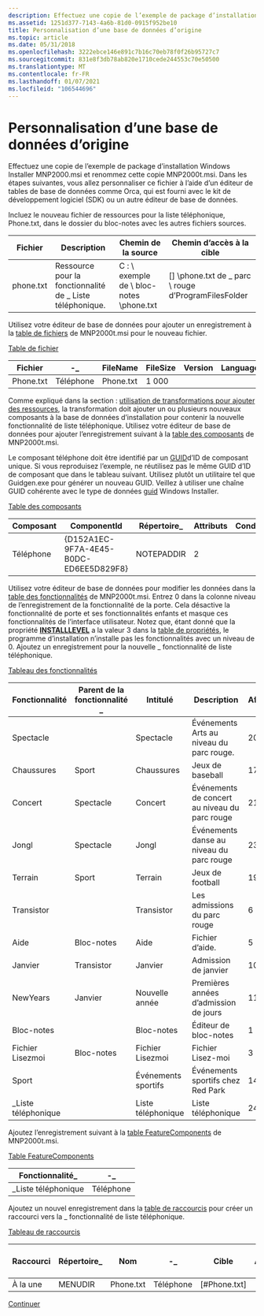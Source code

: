 ```yaml
---
description: Effectuez une copie de l’exemple de package d’installation Windows Installer MNP2000.msi et renommez cette copie MNP2000t.msi.
ms.assetid: 1251d377-7143-4a6b-81d0-0915f952be10
title: Personnalisation d’une base de données d’origine
ms.topic: article
ms.date: 05/31/2018
ms.openlocfilehash: 3222ebce146e891c7b16c70eb78f0f26b95727c7
ms.sourcegitcommit: 831e8f3db78ab820e1710cede244553c70e50500
ms.translationtype: MT
ms.contentlocale: fr-FR
ms.lasthandoff: 01/07/2021
ms.locfileid: "106544696"
---
```

# <a name="customizing-an-original-database"></a>Personnalisation d’une base de données d’origine

Effectuez une copie de l’exemple de package d’installation Windows Installer MNP2000.msi et renommez cette copie MNP2000t.msi. Dans les étapes suivantes, vous allez personnaliser ce fichier à l’aide d’un éditeur de tables de base de données comme Orca, qui est fourni avec le kit de développement logiciel (SDK) ou un autre éditeur de base de données.

Incluez le nouveau fichier de ressources pour la liste téléphonique, Phone.txt, dans le dossier du bloc-notes avec les autres fichiers sources.



| Fichier      | Description                             | Chemin de la source                 | Chemin d’accès à la cible                               |
|-----------|-----------------------------------------|--------------------------------|----------------------------------------------|
| phone.txt | Ressource pour la fonctionnalité de \_ Liste téléphonique. | C : \\ exemple de \\ bloc-notes \\phone.txt | \[\] \\phone.txt de \_ parc \\ rouge d’ProgramFilesFolder |



 

Utilisez votre éditeur de base de données pour ajouter un enregistrement à la [table de fichiers](file-table.md) de MNP2000t.msi pour le nouveau fichier.

[Table de fichier](file-table.md)



| Fichier      | -\_ | FileName  | FileSize | Version | Language | Attributs | Séquence |
|-----------|-------------|-----------|----------|---------|----------|------------|----------|
| Phone.txt | Téléphone       | Phone.txt | 1 000     |         |          | 0          | 1        |



 

Comme expliqué dans la section : [utilisation de transformations pour ajouter des ressources](using-transforms-to-add-resources.md), la transformation doit ajouter un ou plusieurs nouveaux composants à la base de données d’installation pour contenir la nouvelle fonctionnalité de liste téléphonique. Utilisez votre éditeur de base de données pour ajouter l’enregistrement suivant à la [table des composants](component-table.md) de MNP2000t.msi.

Le composant téléphone doit être identifié par un [GUID](guid.md)d’ID de composant unique. Si vous reproduisez l’exemple, ne réutilisez pas le même GUID d’ID de composant que dans le tableau suivant. Utilisez plutôt un utilitaire tel que Guidgen.exe pour générer un nouveau GUID. Veillez à utiliser une chaîne GUID cohérente avec le type de données [guid](guid.md) Windows Installer.

[Table des composants](component-table.md)



| Composant | ComponentId                            | Répertoire\_ | Attributs | Condition | KeyPath   |
|-----------|----------------------------------------|-------------|------------|-----------|-----------|
| Téléphone     | {D152A1EC-9F7A-4E45-B0DC-ED6EE5D829F8} | NOTEPADDIR  | 2          |           | Phone.txt |



 

Utilisez votre éditeur de base de données pour modifier les données dans la [table des fonctionnalités](feature-table.md) de MNP2000t.msi. Entrez 0 dans la colonne niveau de l’enregistrement de la fonctionnalité de la porte. Cela désactive la fonctionnalité de porte et ses fonctionnalités enfants et masque ces fonctionnalités de l’interface utilisateur. Notez que, étant donné que la propriété [**INSTALLLEVEL**](installlevel.md) a la valeur 3 dans la [table de propriétés](property-table.md), le programme d’installation n’installe pas les fonctionnalités avec un niveau de 0. Ajoutez un enregistrement pour la nouvelle \_ fonctionnalité de liste téléphonique.

[Tableau des fonctionnalités](feature-table.md)



| Fonctionnalité     | Parent de la fonctionnalité \_ | Intitulé         | Description                | Afficher | Level | Répertoire\_ | Attributs |
|-------------|-----------------|---------------|----------------------------|---------|-------|-------------|------------|
| Spectacle        |                 | Spectacle          | Événements Arts au niveau du parc rouge.   | 20      | 3     | NOTEPADDIR  | 0          |
| Chaussures    | Sport           | Chaussures      | Jeux de baseball             | 17      | 3     | SPORTDIR    | 32         |
| Concert     | Spectacle            | Concert       | Événements de concert au niveau du parc rouge | 21      | 3     | ARTSDIR     | 2          |
| Jongl       | Spectacle            | Jongl         | Événements danse au niveau du parc rouge   | 23      | 3     | ARTSDIR     | 2          |
| Terrain    | Sport           | Terrain      | Jeux de football             | 19      | 3     | SPORTDIR    | 2          |
| Transistor        |                 | Transistor          | Les admissions du parc rouge      | 6       | 0     | NOTEPADDIR  | 0          |
| Aide        | Bloc-notes         | Aide          | Fichier d’aide.                 | 5       | 3     | NOTEPADDIR  | 1          |
| Janvier     | Transistor            | Janvier       | Admission de janvier         | 10      | 3     | MONDIR      | 2          |
| NewYears    | Janvier         | Nouvelle année | Premières années d’admission de jours   | 11      | 3     | HOLDIR      | 2          |
| Bloc-notes     |                 | Bloc-notes       | Éditeur de bloc-notes             | 1       | 3     | NOTEPADDIR  | 0          |
| Fichier Lisezmoi      | Bloc-notes         | Fichier Lisezmoi        | Fichier Lisez-moi                | 3       | 3     | NOTEPADDIR  | 0          |
| Sport       |                 | Événements sportifs  | Événements sportifs chez Red Park   | 14      | 3     | NOTEPADDIR  | 0          |
| \_Liste téléphonique |                 | Liste téléphonique    | Liste téléphonique                 | 24      | 3     | NOTEPADDIR  | 0          |



 

Ajoutez l’enregistrement suivant à la [table FeatureComponents](featurecomponents-table.md) de MNP2000t.msi.

[Table FeatureComponents](featurecomponents-table.md)



| Fonctionnalité\_   | -\_ |
|-------------|-------------|
| \_Liste téléphonique | Téléphone       |



 

Ajoutez un nouvel enregistrement dans la [table de raccourcis](shortcut-table.md) pour créer un raccourci vers la \_ fonctionnalité de liste téléphonique.

[Tableau de raccourcis](shortcut-table.md)



| Raccourci | Répertoire\_ | Nom      | -\_ | Cible          | Arguments | Description | Touche d’accès rapide | Icône\_ | IndexIcône | ShowCmd | WkDir |
|----------|-------------|-----------|-------------|-----------------|-----------|-------------|--------|--------|-----------|---------|-------|
| À la une   | MENUDIR     | Phone.txt | Téléphone       | \[\#Phone.txt\] |           |             |        |        |           |         |       |



 

[Continuer](generating-a-customization-transform.md)

 

 



